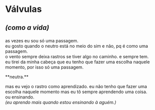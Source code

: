 # Válvulas
## _(como a vida)_  </p>

as vezes eu sou só uma passagem.  
eu gosto quando o neutro está no meio do sim e não, pq é como uma passagem.  
o vento sempre deixa rastros se tiver algo no caminho. e sempre tem.   
eu tirei da minha cabeça que eu tenho que fazer uma escolha naquele momento, por isso só uma passagem.</p>

<p>
**neutra.** </p>

mas eu vejo o rastro como aprendizado. eu não tenho que fazer uma escolha naquele momento mas eu tô sempre aprendendo uma coisa.  
ou ensinando.  
_(eu aprendo mais quando estou ensinando à aguém.)_ 
